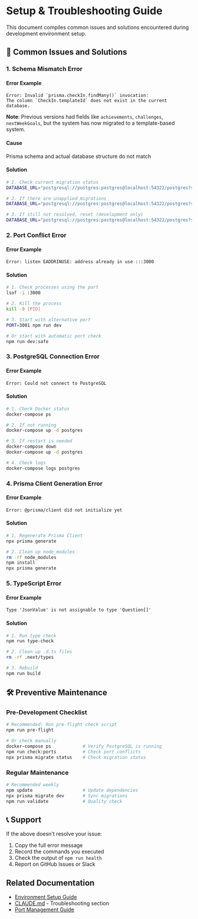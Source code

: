 # Setup & Troubleshooting Guide

This document compiles common issues and solutions encountered during development environment setup.

## 🚨 Common Issues and Solutions

### 1. Schema Mismatch Error

#### Error Example

```
Error: Invalid `prisma.checkIn.findMany()` invocation:
The column `CheckIn.templateId` does not exist in the current database.
```

**Note**: Previous versions had fields like `achievements`, `challenges`, `nextWeekGoals`, but the system has now migrated to a template-based system.

#### Cause

Prisma schema and actual database structure do not match

#### Solution

```bash
# 1. Check current migration status
DATABASE_URL="postgresql://postgres:postgres@localhost:54322/postgres?schema=public" npx prisma migrate status

# 2. If there are unapplied migrations
DATABASE_URL="postgresql://postgres:postgres@localhost:54322/postgres?schema=public" npx prisma migrate deploy

# 3. If still not resolved, reset (development only)
DATABASE_URL="postgresql://postgres:postgres@localhost:54322/postgres?schema=public" npx prisma migrate reset --force
```

### 2. Port Conflict Error

#### Error Example

```
Error: listen EADDRINUSE: address already in use :::3000
```

#### Solution

```bash
# 1. Check processes using the port
lsof -i :3000

# 2. Kill the process
kill -9 [PID]

# 3. Start with alternative port
PORT=3001 npm run dev

# Or start with automatic port check
npm run dev:safe
```

### 3. PostgreSQL Connection Error

#### Error Example

```
Error: Could not connect to PostgreSQL
```

#### Solution

```bash
# 1. Check Docker status
docker-compose ps

# 2. If not running
docker-compose up -d postgres

# 3. If restart is needed
docker-compose down
docker-compose up -d postgres

# 4. Check logs
docker-compose logs postgres
```

### 4. Prisma Client Generation Error

#### Error Example

```
Error: @prisma/client did not initialize yet
```

#### Solution

```bash
# 1. Regenerate Prisma Client
npx prisma generate

# 2. Clean up node_modules
rm -rf node_modules
npm install
npx prisma generate
```

### 5. TypeScript Error

#### Error Example

```
Type 'JsonValue' is not assignable to type 'Question[]'
```

#### Solution

```bash
# 1. Run type check
npm run type-check

# 2. Clean up .d.ts files
rm -rf .next/types

# 3. Rebuild
npm run build
```

## 🛠️ Preventive Maintenance

### Pre-Development Checklist

```bash
# Recommended: Run pre-flight check script
npm run pre-flight

# Or check manually
docker-compose ps            # Verify PostgreSQL is running
npm run check:ports          # Check port conflicts
npx prisma migrate status    # Check migration status
```

### Regular Maintenance

```bash
# Recommended weekly
npm update                   # Update dependencies
npx prisma migrate dev       # Sync migrations
npm run validate             # Quality check
```

## 📞 Support

If the above doesn't resolve your issue:

1. Copy the full error message
2. Record the commands you executed
3. Check the output of `npm run health`
4. Report on GitHub Issues or Slack

## Related Documentation

- [Environment Setup Guide](./setup-guide.md)
- [CLAUDE.md](../CLAUDE.md) - Troubleshooting section
- [Port Management Guide](./PORT_MANAGEMENT.md)
